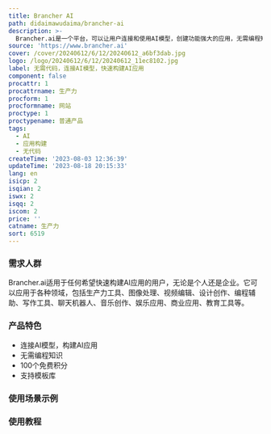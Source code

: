```yaml
---
title: Brancher AI
path: didaimawudaima/brancher-ai
description: >-
  Brancher.ai是一个平台，可以让用户连接和使用AI模型，创建功能强大的应用，无需编程知识。使用Brancher.ai，用户可以快速轻松地创建AI应用，充分发挥AI的潜力，构建独特而复杂的应用。该平台还提供了让用户将其创作货币化并与他人分享的机会，使他们有可能从自己的工作中获利。
source: 'https://www.brancher.ai'
cover: /cover/20240612/6/12/20240612_a6bf3dab.jpg
logo: /logo/20240612/6/12/20240612_11ec8102.jpg
label: 无需代码，连接AI模型，快速构建AI应用
component: false
procattr: 1
procattrname: 生产力
procform: 1
procformname: 网站
proctype: 1
proctypename: 普通产品
tags:
  - AI
  - 应用构建
  - 无代码
createTime: '2023-08-03 12:36:39'
updateTime: '2023-08-18 20:15:33'
lang: en
isicp: 2
isqian: 2
iswx: 2
isqq: 2
iscom: 2
price: ''
catname: 生产力
sort: 6519
---
```




### 需求人群
Brancher.ai适用于任何希望快速构建AI应用的用户，无论是个人还是企业。它可以应用于各种领域，包括生产力工具、图像处理、视频编辑、设计创作、编程辅助、写作工具、聊天机器人、音乐创作、娱乐应用、商业应用、教育工具等。

### 产品特色
- 连接AI模型，构建AI应用
- 无需编程知识
- 100个免费积分
- 支持模板库

### 使用场景示例


### 使用教程


  
